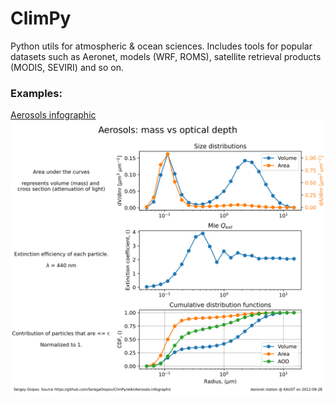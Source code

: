 # ClimPy
Python utils for atmospheric &amp; ocean sciences. Includes tools for popular datasets such as Aeronet, models (WRF, ROMS), satellite retrieval products (MODIS, SEVIRI) and so on.

### Examples:
[Aerosols infographic](https://github.com/SeregaOsipov/ClimPy/wiki/Aerosols-infographic)
![](https://github.com/SeregaOsipov/ClimPy/blob/master/examples/aerosols_infographic/infographic_case1.svg)
